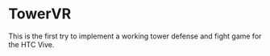 # TowerVR
This is the first try to implement a working tower defense and fight game for the HTC Vive.
